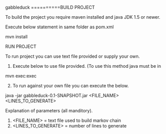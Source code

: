 gabbleduck
==========BUILD PROJECT

To build the project you require maven installed and java JDK 1.5 or newer.


Execute below statement in same folder as pom.xml

  mvn install



RUN PROJECT

To run project you can use text file provided or supply your own.


1) Execute below to use file provided. (To use this method java must be in 

  mvn exec:exec

  
2) To run against your own file you can execute the below.

  java -jar gabbleduck-0.1-SNAPSHOT.jar <FILE_NAME> <LINES_TO_GENERATE>

Explanation of parameters (all manditory).

1) <FILE_NAME> = text file used to build markov chain
2) <LINES_TO_GENERATE> = number of lines to generate 
  
